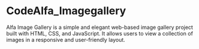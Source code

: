 # CodeAlfa_Imagegallery
Alfa Image Gallery is a simple and elegant web-based image gallery project built with HTML, CSS, and JavaScript. It allows users to view a collection of images in a responsive and user-friendly layout.

